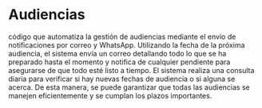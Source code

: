 # Audiencias

código que automatiza la gestión de audiencias mediante el envío de notificaciones por correo y WhatsApp. 
Utilizando la fecha de la próxima audiencia, el sistema envía un correo detallando todo lo que se ha preparado hasta el momento y notifica de cualquier pendiente
para asegurarse de que todo esté listo a tiempo.
El sistema realiza una consulta diaria para verificar si hay nuevas fechas de audiencia o si alguna se acerca. 
De esta manera, se puede garantizar que todas las audiencias se manejen eficientemente y se cumplan los plazos importantes.
